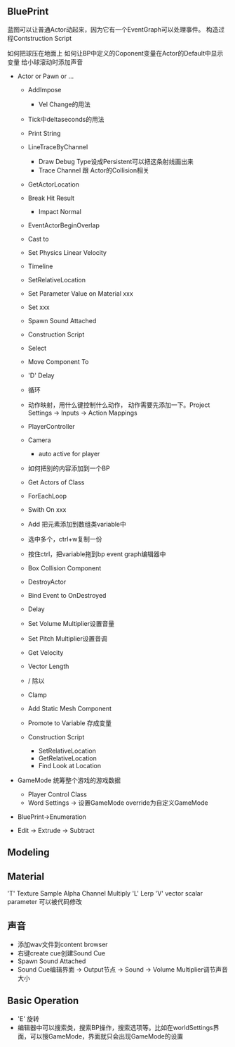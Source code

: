 
## BluePrint
蓝图可以让普通Actor动起来，因为它有一个EventGraph可以处理事件。
构造过程Contstruction Script

如何把球压在地面上
如何让BP中定义的Coponent变量在Actor的Default中显示变量
给小球滚动时添加声音

- Actor or Pawn or ...
  - AddImpose
    - Vel Change的用法
  - Tick中deltaseconds的用法
  - Print String
  - LineTraceByChannel
    - Draw Debug Type设成Persistent可以把这条射线画出来
    - Trace Channel 跟 Actor的Collision相关
  - GetActorLocation
  - Break Hit Result
    - Impact Normal
  - EventActorBeginOverlap
  - Cast to 
  - Set Physics Linear Velocity
  - Timeline
  - SetRelativeLocation
  - Set Parameter Value on Material xxx
  - Set xxx
  - Spawn Sound Attached

  - Construction Script
  - Select
  - Move Component To
  - 'D' Delay
  - 循环
  - 动作映射，用什么键控制什么动作， 动作需要先添加一下。Project Settings -> Inputs -> Action Mappings
  - PlayerController
  - Camera
    - auto active for player

  - 如何把别的内容添加到一个BP

  - Get Actors of Class
  - ForEachLoop
  - Swith On xxx
  - Add 把元素添加到数组类variable中
  - 选中多个，ctrl+w复制一份
  - 按住ctrl，把variable拖到bp event graph编辑器中
  - Box Collision Component
  - DestroyActor
  - Bind Event to OnDestroyed
  - Delay
  - Set Volume Multiplier设置音量
  - Set Pitch Multiplier设置音调
  - Get Velocity
  - Vector Length
  - / 除以
  - Clamp
  - Add Static Mesh Component
  - Promote to Variable 存成变量
  
  - Construction Script
    - SetRelativeLocation
    - GetRelativeLocation
    - Find Look at Location
    
- GameMode 统筹整个游戏的游戏数据
  - Player Control Class
  - Word Settings -> 设置GameMode override为自定义GameMode
  
- BluePrint->Enumeration

- Edit -> Extrude -> Subtract

## Modeling

## Material
'T' Texture Sample
  Alpha Channel
Multiply
'L' Lerp
'V' vector
scalar parameter 可以被代码修改

## 声音
- 添加wav文件到content browser
- 右键create cue创建Sound Cue
- Spawn Sound Attached
- Sound Cue编辑界面 -> Output节点 -> Sound -> Volume Multiplier调节声音大小

## Basic Operation
- 'E' 旋转
- 编辑器中可以搜索类，搜索BP操作，搜索选项等。比如在worldSettings界面，可以搜GameMode，界面就只会出现GameMode的设置


